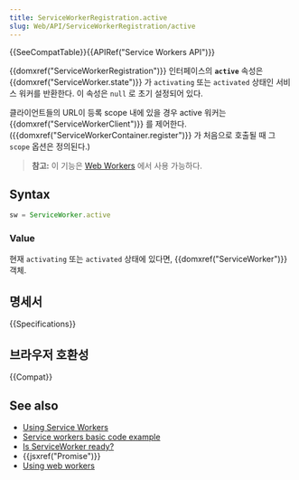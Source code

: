 ```yaml
---
title: ServiceWorkerRegistration.active
slug: Web/API/ServiceWorkerRegistration/active
---
```

{{SeeCompatTable}}{{APIRef("Service Workers API")}}

{{domxref("ServiceWorkerRegistration")}} 인터페이스의 **`active`** 속성은 {{domxref("ServiceWorker.state")}} 가 `activating` 또는 `activated` 상태인 서비스 워커를 반환한다. 이 속성은 `null` 로 초기 설정되어 있다.

클라이언트들의 URL이 등록 scope 내에 있을 경우 active 워커는 {{domxref("ServiceWorkerClient")}} 를 제어한다. ({{domxref("ServiceWorkerContainer.register")}} 가 처음으로 호출될 때 그 `scope` 옵션은 정의된다.)

> **참고:** 이 기능은 [Web Workers](/ko/docs/Web/API/Web_Workers_API) 에서 사용 가능하다.

## Syntax

```js
sw = ServiceWorker.active
```

### Value

현재 `activating` 또는 `activated` 상태에 있다면, {{domxref("ServiceWorker")}} 객체.

## 명세서

{{Specifications}}

## 브라우저 호환성

{{Compat}}

## See also

- [Using Service Workers](/ko/docs/Web/API/ServiceWorker_API/Using_Service_Workers)
- [Service workers basic code example](https://github.com/mdn/sw-test)
- [Is ServiceWorker ready?](https://jakearchibald.github.io/isserviceworkerready/)
- {{jsxref("Promise")}}
- [Using web workers](/ko/docs/Web/Guide/Performance/Using_web_workers)
